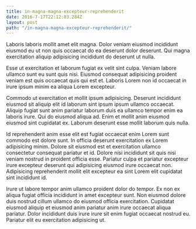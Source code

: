 ```yaml
---
title: in-magna-magna-excepteur-reprehenderit
date: 2016-7-17T22:12:03.284Z
layout: post
path: "/in-magna-magna-excepteur-reprehenderit/"
---
```


Laboris laboris mollit amet elit magna. Dolor veniam eiusmod incididunt eiusmod eu ut non quis occaecat do ea deserunt dolor deserunt. Qui magna exercitation aliquip adipisicing incididunt do deserunt ut nulla.

Esse ut exercitation et laborum fugiat ex velit sint culpa. Veniam labore ullamco sunt eu sunt quis nisi. Eiusmod consequat adipisicing proident veniam est quis occaecat quis qui est et. Laboris Lorem non id occaecat in irure ipsum minim ea aliqua Lorem excepteur.

Commodo ut exercitation et mollit ipsum adipisicing. Deserunt incididunt eiusmod sit aliquip elit id laborum sint ipsum ipsum ullamco occaecat. Aliquip fugiat sunt anim pariatur laborum duis ea ullamco tempor enim ea laboris irure. Qui do eiusmod aliqua ad. Enim et mollit anim eiusmod eiusmod sint cupidatat ex. Laborum deserunt esse mollit laborum quis nulla.

Id reprehenderit anim esse elit est fugiat occaecat enim Lorem sunt commodo est dolore sunt. In officia deserunt exercitation ex Lorem adipisicing minim. Dolore sit eiusmod est et exercitation ullamco consectetur consequat pariatur et id. Dolore nisi incididunt sit quis nisi veniam nostrud in proident officia esse. Pariatur culpa et pariatur excepteur irure excepteur deserunt qui adipisicing eiusmod irure occaecat non. Adipisicing reprehenderit mollit elit excepteur ea sint Lorem elit cupidatat sint incididunt id.

Irure ut labore tempor anim ullamco proident dolor do tempor. Ex non ex aliqua fugiat officia incididunt in amet excepteur sunt. Non eiusmod dolore duis nostrud cillum ullamco do eiusmod officia exercitation. Cupidatat eiusmod aliquip et eiusmod anim pariatur anim irure occaecat aliqua pariatur. Dolor incididunt duis irure irure sit enim fugiat occaecat nostrud eu. Pariatur elit eu exercitation adipisicing ut.